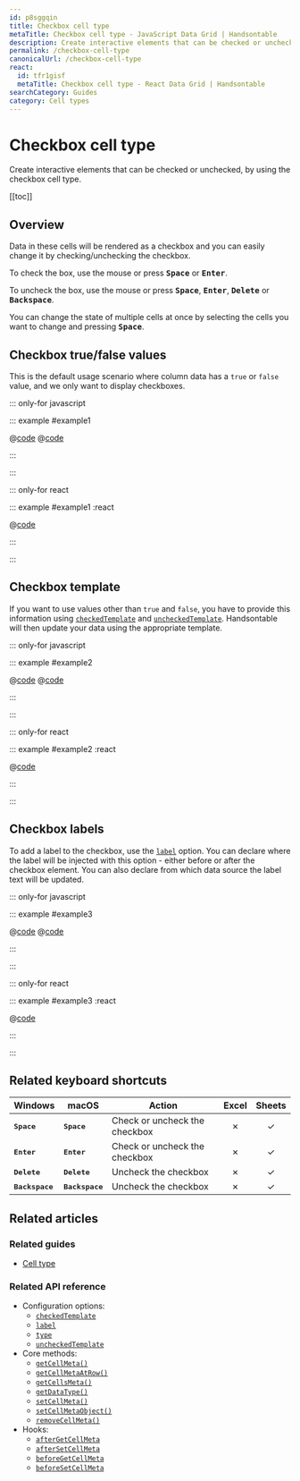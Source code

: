 ```yaml
---
id: p8sggqin
title: Checkbox cell type
metaTitle: Checkbox cell type - JavaScript Data Grid | Handsontable
description: Create interactive elements that can be checked or unchecked, by using the checkbox cell type.
permalink: /checkbox-cell-type
canonicalUrl: /checkbox-cell-type
react:
  id: tfr1gisf
  metaTitle: Checkbox cell type - React Data Grid | Handsontable
searchCategory: Guides
category: Cell types
---
```


# Checkbox cell type

Create interactive elements that can be checked or unchecked, by using the checkbox cell type.

[[toc]]

## Overview

Data in these cells will be rendered as a checkbox and you can easily change it by checking/unchecking the checkbox.

To check the box, use the mouse or press <kbd>**Space**</kbd> or <kbd>**Enter**</kbd>.

To uncheck the box, use the mouse or press <kbd>**Space**</kbd>, <kbd>**Enter**</kbd>, <kbd>**Delete**</kbd> or <kbd>**Backspace**</kbd>.

You can change the state of multiple cells at once by selecting the cells you want to change and pressing <kbd>**Space**</kbd>.

## Checkbox true/false values

This is the default usage scenario where column data has a `true` or `false` value, and we only want to display checkboxes.

::: only-for javascript

::: example #example1

@[code](@/content/guides/cell-types/checkbox-cell-type/javascript/example1.js)
@[code](@/content/guides/cell-types/checkbox-cell-type/javascript/example1.ts)

:::

:::

::: only-for react

::: example #example1 :react

@[code](@/content/guides/cell-types/checkbox-cell-type/react/example1.jsx)

:::

:::

## Checkbox template

If you want to use values other than `true` and `false`, you have to provide this information using [`checkedTemplate`](@/api/options.md#checkedtemplate) and [`uncheckedTemplate`](@/api/options.md#uncheckedtemplate). Handsontable will then update your data using the appropriate template.

::: only-for javascript

::: example #example2

@[code](@/content/guides/cell-types/checkbox-cell-type/javascript/example2.js)
@[code](@/content/guides/cell-types/checkbox-cell-type/javascript/example2.ts)

:::

:::

::: only-for react

::: example #example2 :react

@[code](@/content/guides/cell-types/checkbox-cell-type/react/example2.jsx)

:::

:::

## Checkbox labels

To add a label to the checkbox, use the [`label`](@/api/options.md#label) option. You can declare where the label will be injected with this option - either before or after the checkbox element. You can also declare from which data source the label text will be updated.

::: only-for javascript

::: example #example3

@[code](@/content/guides/cell-types/checkbox-cell-type/javascript/example3.js)
@[code](@/content/guides/cell-types/checkbox-cell-type/javascript/example3.ts)

:::

:::

::: only-for react

::: example #example3 :react

@[code](@/content/guides/cell-types/checkbox-cell-type/react/example3.jsx)

:::

:::

## Related keyboard shortcuts

| Windows                  | macOS                    | Action                        |  Excel  | Sheets  |
| ------------------------ | ------------------------ | ----------------------------- | :-----: | :-----: |
| <kbd>**Space**</kbd>     | <kbd>**Space**</kbd>     | Check or uncheck the checkbox | &cross; | &check; |
| <kbd>**Enter**</kbd>     | <kbd>**Enter**</kbd>     | Check or uncheck the checkbox | &cross; | &check; |
| <kbd>**Delete**</kbd>    | <kbd>**Delete**</kbd>    | Uncheck the checkbox          | &cross; | &check; |
| <kbd>**Backspace**</kbd> | <kbd>**Backspace**</kbd> | Uncheck the checkbox          | &cross; | &check; |

## Related articles

### Related guides
- [Cell type](@/guides/cell-types/cell-type/cell-type.md)

### Related API reference

- Configuration options:
  - [`checkedTemplate`](@/api/options.md#checkedtemplate)
  - [`label`](@/api/options.md#label)
  - [`type`](@/api/options.md#type)
  - [`uncheckedTemplate`](@/api/options.md#uncheckedtemplate)
- Core methods:
  - [`getCellMeta()`](@/api/core.md#getcellmeta)
  - [`getCellMetaAtRow()`](@/api/core.md#getcellmetaatrow)
  - [`getCellsMeta()`](@/api/core.md#getcellsmeta)
  - [`getDataType()`](@/api/core.md#getdatatype)
  - [`setCellMeta()`](@/api/core.md#setcellmeta)
  - [`setCellMetaObject()`](@/api/core.md#setcellmetaobject)
  - [`removeCellMeta()`](@/api/core.md#removecellmeta)
- Hooks:
  - [`afterGetCellMeta`](@/api/hooks.md#aftergetcellmeta)
  - [`afterSetCellMeta`](@/api/hooks.md#aftersetcellmeta)
  - [`beforeGetCellMeta`](@/api/hooks.md#beforegetcellmeta)
  - [`beforeSetCellMeta`](@/api/hooks.md#beforesetcellmeta)
